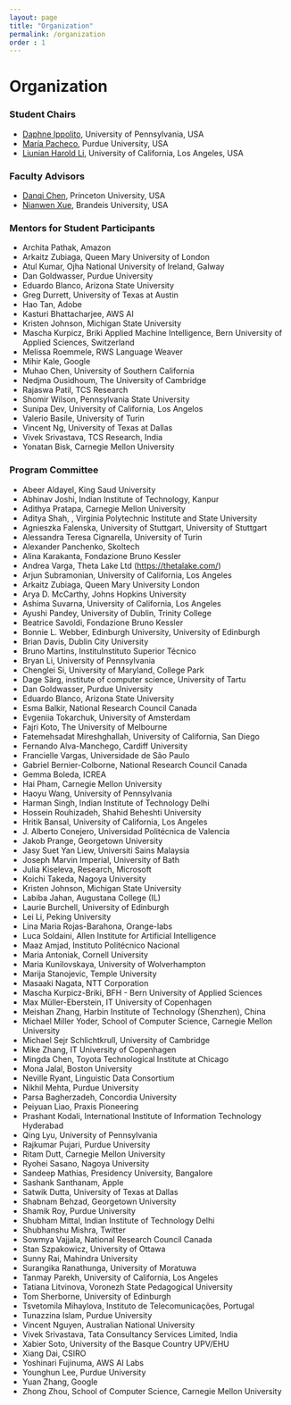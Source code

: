 ```yaml
---
layout: page
title: "Organization"
permalink: /organization
order : 1
---
```

# Organization

### Student Chairs
- [Daphne Ippolito](https://www.seas.upenn.edu/~daphnei/), University of Pennsylvania, USA
- [María Pacheco](https://www.cs.purdue.edu/homes/dgoldwas/team_members/maria-leonor-pacheco/), Purdue University, USA
- [Liunian Harold Li](https://liunian-harold-li.github.io/), University of California, Los Angeles, USA

### Faculty Advisors 
- [Danqi Chen](https://www.cs.princeton.edu/~danqic/), Princeton University, USA
- [Nianwen Xue](https://www.cs.brandeis.edu/~xuen/), Brandeis University, USA

### Mentors for Student Participants
- Archita Pathak, Amazon
- Arkaitz Zubiaga, Queen Mary University of London
- Atul Kumar, Ojha	National University of Ireland, Galway 
- Dan Goldwasser, Purdue University
- Eduardo Blanco, Arizona State University
- Greg Durrett, University of Texas at Austin
- Hao Tan, Adobe
- Kasturi Bhattacharjee, AWS AI
- Kristen Johnson, Michigan State University
- Mascha Kurpicz, Briki	Applied Machine Intelligence, Bern University of Applied Sciences, Switzerland
- Melissa Roemmele, RWS Language Weaver
- Mihir Kale, Google
- Muhao Chen, University of Southern California
- Nedjma Ousidhoum, The University of Cambridge
- Rajaswa Patil, TCS Research
- Shomir Wilson, Pennsylvania State University
- Sunipa Dev, University of California, Los Angelos
- Valerio Basile, University of Turin
- Vincent Ng, University of Texas at Dallas
- Vivek Srivastava, TCS Research, India
- Yonatan Bisk, Carnegie Mellon University

### Program Committee
- Abeer Aldayel, King Saud University
- Abhinav Joshi, Indian Institute of Technology, Kanpur
- Adithya Pratapa, Carnegie Mellon University
- Aditya Shah, , Virginia Polytechnic Institute and State University
- Agnieszka Falenska, University of Stuttgart, University of Stuttgart
- Alessandra Teresa Cignarella, University of Turin
- Alexander Panchenko, Skoltech
- Alina Karakanta, Fondazione Bruno Kessler
- Andrea Varga, Theta Lake Ltd (https://thetalake.com/)
- Arjun Subramonian, University of California, Los Angeles
- Arkaitz Zubiaga, Queen Mary University London
- Arya D. McCarthy, Johns Hopkins University
- Ashima Suvarna, University of California, Los Angeles
- Ayushi Pandey, University of Dublin, Trinity College
- Beatrice Savoldi, Fondazione Bruno Kessler
- Bonnie L. Webber, Edinburgh University, University of Edinburgh
- Brian Davis, Dublin City University
- Bruno Martins, InstituInstituto Superior Técnico
- Bryan Li, University of Pennsylvania
- Chenglei Si, University of Maryland, College Park
- Dage Särg, institute of computer science, University of Tartu
- Dan Goldwasser, Purdue University
- Eduardo Blanco, Arizona State University
- Esma Balkir, National Research Council Canada
- Evgeniia Tokarchuk, University of Amsterdam
- Fajri Koto, The University of Melbourne
- Fatemehsadat Mireshghallah, University of California, San Diego
- Fernando Alva-Manchego, Cardiff University
- Francielle Vargas, Universidade de São Paulo
- Gabriel Bernier-Colborne, National Research Council Canada
- Gemma Boleda, ICREA
- Hai Pham, Carnegie Mellon University
- Haoyu Wang, University of Pennsylvania
- Harman Singh, Indian Institute of Technology Delhi
- Hossein Rouhizadeh, Shahid Beheshti University
- Hritik Bansal, University of California, Los Angeles
- J. Alberto Conejero, Universidad Politécnica de Valencia
- Jakob Prange, Georgetown University
- Jasy Suet Yan Liew, Universiti Sains Malaysia
- Joseph Marvin Imperial, University of Bath
- Julia Kiseleva, Research, Microsoft
- Koichi Takeda, Nagoya University
- Kristen Johnson, Michigan State University
- Labiba Jahan, Augustana College (IL)
- Laurie Burchell, University of Edinburgh
- Lei Li, Peking University
- Lina Maria Rojas-Barahona, Orange-labs
- Luca Soldaini, Allen Institute for Artificial Intelligence
- Maaz Amjad, Instituto Politécnico Nacional
- Maria Antoniak, Cornell University
- Maria Kunilovskaya, University of Wolverhampton
- Marija Stanojevic, Temple University
- Masaaki Nagata, NTT Corporation
- Mascha Kurpicz-Briki, BFH - Bern University of Applied Sciences
- Max Müller-Eberstein, IT University of Copenhagen
- Meishan Zhang, Harbin Institute of Technology (Shenzhen), China
- Michael Miller Yoder, School of Computer Science, Carnegie Mellon University
- Michael Sejr Schlichtkrull, University of Cambridge
- Mike Zhang, IT University of Copenhagen
- Mingda Chen, Toyota Technological Institute at Chicago
- Mona Jalal, Boston University
- Neville Ryant, Linguistic Data Consortium
- Nikhil Mehta, Purdue University
- Parsa Bagherzadeh, Concordia University
- Peiyuan Liao, Praxis Pioneering
- Prashant Kodali, International Institute of Information Technology Hyderabad
- Qing Lyu, University of Pennsylvania
- Rajkumar Pujari, Purdue University
- Ritam Dutt, Carnegie Mellon University
- Ryohei Sasano, Nagoya University
- Sandeep Mathias, Presidency University, Bangalore
- Sashank Santhanam, Apple
- Satwik Dutta, University of Texas at Dallas
- Shabnam Behzad, Georgetown University
- Shamik Roy, Purdue University
- Shubham Mittal, Indian Institute of Technology Delhi
- Shubhanshu Mishra, Twitter
- Sowmya Vajjala, National Research Council Canada
- Stan Szpakowicz, University of Ottawa
- Sunny Rai, Mahindra University
- Surangika Ranathunga, University of Moratuwa
- Tanmay Parekh, University of California, Los Angeles
- Tatiana Litvinova, Voronezh State Pedagogical University
- Tom Sherborne, University of Edinburgh
- Tsvetomila Mihaylova, Instituto de Telecomunicações, Portugal
- Tunazzina Islam, Purdue University
- Vincent Nguyen, Australian National University
- Vivek Srivastava, Tata Consultancy Services Limited, India
- Xabier Soto, University of the Basque Country UPV/EHU
- Xiang Dai, CSIRO
- Yoshinari Fujinuma, AWS AI Labs
- Younghun Lee, Purdue University
- Yuan Zhang, Google
- Zhong Zhou, School of Computer Science, Carnegie Mellon University
